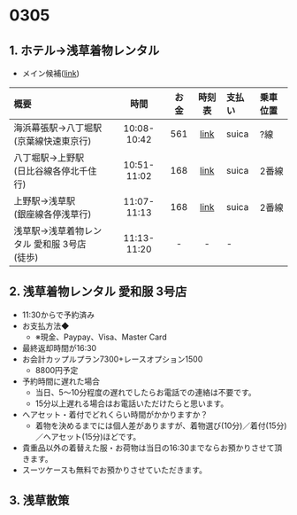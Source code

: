 # 0305

## 1. ホテル→浅草着物レンタル

- メイン候補([link](https://goo.gl/maps/R1DEiUvdwhBitnco7))

| 概要                                |   時間    | お金  |                    時刻表                     | 支払い | 乗車位置 |
| :---------------------------------- | :-------: | :---: | :-------------------------------------------: | :----- | :----- |
| 海浜幕張駅→八丁堀駅<br>(京葉線快速東京行)       | 10:08-10:42 |  561  |                 [link](https://onl.bz/aKyZMWS)                  | suica  | ?線
| 八丁堀駅→上野駅<br>(日比谷線各停北千住行) | 10:51-11:02 |   168   | [link](https://onl.bz/Y4sjYAs) | suica      | 2番線 |
| 上野駅→浅草駅<br>(銀座線各停浅草行) | 11:07-11:13 |   168   | [link](https://onl.bz/QNMHX2J) | suica      | 2番線 |
| 浅草駅→浅草着物レンタル 愛和服 3号店<br>(徒歩) | 11:13-11:20 |   -   | - | -      |

## 2. 浅草着物レンタル 愛和服 3号店

- 11:30からで予約済み
- お支払方法◆
  - ※現金、Paypay、Visa、Master Card
- 最終返却時間が16:30
- お会計カップルプラン7300+レースオプション1500
  - 8800円予定
- 予約時間に遅れた場合
  - 当日、5～10分程度の遅れでしたらお電話での連絡は不要です。
  - 15分以上遅れる場合はお電話いただけたらと思います。
- へアセット・着付でどれくらい時間がかかりますか？
  - 着物を決めるまでには個人差がありますが、着物選び(10分)／着付(15分)／ヘアセット(15分)ほどです。
- 貴重品以外の着替えた服・お荷物は当日の16:30までならお預かりさせて頂きます。
- スーツケースも無料でお預かりさせていただきます。

## 3. 浅草散策
